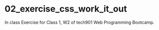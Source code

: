 # 02_exercise_css_work_it_out
 In class Exercise for  Class 1, W2  of tech901 Web Programming Bootcamp.
